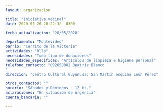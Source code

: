 ```yaml
---
layout: organizacion

title: "Iniciativa vecinal"
date: 2020-05-26 20:22:32 -0300

fecha_actualizacion: "20/05/2020"

departamento: "Montevideo"
barrio: "Cerrito de la Victoria"
actividades: "Olla"
necesidades: "Todo tipo de donaciones"
necesidades_especificas: "Artículos de limpieza e higiene personal"
telefono_contacto: "092650082 Beatriz Blanco
"
direccion: "Centro Cultural Guyunusa: San Martín esquina León Pérez"

otros_contactos: ""
horario: "Sábados y Domingos - 12 hs."
aclaraciones: "En situación de urgencia"
cuenta_bancaria: ""

---
```

